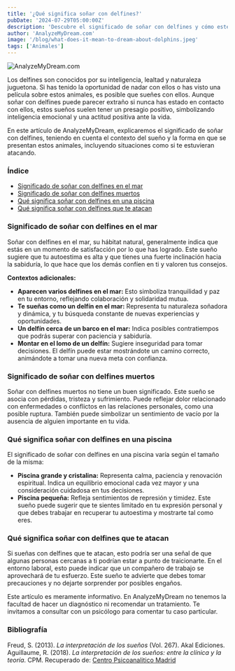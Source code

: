 ```yaml
---
title: '¿Qué significa soñar con delfines?'
pubDate: '2024-07-29T05:00:00Z'
description: 'Descubre el significado de soñar con delfines y cómo este sueño puede simbolizar inteligencia emocional y actitud positiva. Explora diferentes interpretaciones según el contexto del sueño.'
author: 'AnalyzeMyDream.com'
image: '/blog/what-does-it-mean-to-dream-about-dolphins.jpeg'
tags: ['Animales']
---
```


![AnalyzeMyDream.com](/blog/what-does-it-mean-to-dream-about-dolphins.jpeg)

Los delfines son conocidos por su inteligencia, lealtad y naturaleza juguetona. Si has tenido la oportunidad de nadar con ellos o has visto una película sobre estos animales, es posible que sueñes con ellos. Aunque soñar con delfines puede parecer extraño si nunca has estado en contacto con ellos, estos sueños suelen tener un presagio positivo, simbolizando inteligencia emocional y una actitud positiva ante la vida.

En este artículo de AnalyzeMyDream, explicaremos el significado de soñar con delfines, teniendo en cuenta el contexto del sueño y la forma en que se presentan estos animales, incluyendo situaciones como si te estuvieran atacando.

### Índice

- [Significado de soñar con delfines en el mar](#significado-de-soñar-con-delfines-en-el-mar)
- [Significado de soñar con delfines muertos](#significado-de-soñar-con-delfines-muertos)
- [Qué significa soñar con delfines en una piscina](#que-significa-soñar-con-delfines-en-una-piscina)
- [Qué significa soñar con delfines que te atacan](#que-significa-soñar-con-delfines-que-te-atacan)

### Significado de soñar con delfines en el mar

Soñar con delfines en el mar, su hábitat natural, generalmente indica que estás en un momento de satisfacción por lo que has logrado. Este sueño sugiere que tu autoestima es alta y que tienes una fuerte inclinación hacia la sabiduría, lo que hace que los demás confíen en ti y valoren tus consejos.

**Contextos adicionales:**

- **Aparecen varios delfines en el mar:** Esto simboliza tranquilidad y paz en tu entorno, reflejando colaboración y solidaridad mutua.
- **Te sueñas como un delfín en el mar:** Representa tu naturaleza soñadora y dinámica, y tu búsqueda constante de nuevas experiencias y oportunidades.
- **Un delfín cerca de un barco en el mar:** Indica posibles contratiempos que podrás superar con paciencia y sabiduría.
- **Montar en el lomo de un delfín:** Sugiere inseguridad para tomar decisiones. El delfín puede estar mostrándote un camino correcto, animándote a tomar una nueva meta con confianza.

### Significado de soñar con delfines muertos

Soñar con delfines muertos no tiene un buen significado. Este sueño se asocia con pérdidas, tristeza y sufrimiento. Puede reflejar dolor relacionado con enfermedades o conflictos en las relaciones personales, como una posible ruptura. También puede simbolizar un sentimiento de vacío por la ausencia de alguien importante en tu vida.

### Qué significa soñar con delfines en una piscina

El significado de soñar con delfines en una piscina varía según el tamaño de la misma:

- **Piscina grande y cristalina:** Representa calma, paciencia y renovación espiritual. Indica un equilibrio emocional cada vez mayor y una consideración cuidadosa en tus decisiones.
- **Piscina pequeña:** Refleja sentimientos de represión y timidez. Este sueño puede sugerir que te sientes limitado en tu expresión personal y que debes trabajar en recuperar tu autoestima y mostrarte tal como eres.

### Qué significa soñar con delfines que te atacan

Si sueñas con delfines que te atacan, esto podría ser una señal de que algunas personas cercanas a ti podrían estar a punto de traicionarte. En el entorno laboral, esto puede indicar que un compañero de trabajo se aprovechará de tu esfuerzo. Este sueño te advierte que debes tomar precauciones y no dejarte sorprender por posibles engaños.

Este artículo es meramente informativo. En AnalyzeMyDream no tenemos la facultad de hacer un diagnóstico ni recomendar un tratamiento. Te invitamos a consultar con un psicólogo para comentar tu caso particular.

### Bibliografía

Freud, S. (2013). *La interpretación de los sueños* (Vol. 267). Akal Ediciones.
Aguillaume, R. (2018). *La interpretación de los sueños: entre la clínica y la teoría*. CPM. Recuperado de: [Centro Psicoanalitico Madrid](https://www.centropsicoanaliticomadrid.com/publicaciones/revista/numero-15/la-interpretacion-de-los-suenos-entre-la-clinica-y-la-teoria/)